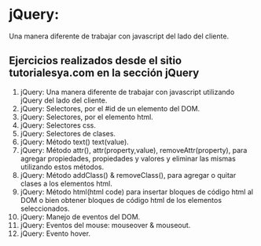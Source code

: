 # jQuery:
Una manera diferente de trabajar con javascript del lado del cliente.


## Ejercicios realizados desde el sitio tutorialesya.com en la sección jQuery

1. jQuery: Una manera diferente de trabajar con javascript utilizando jQuery del lado del cliente.
2. jQuery: Selectores, por el #id de un elemento del DOM.
3. jQuery: Selectores, por el elemento html.
4. jQuery: Selectores css.
5. jQuery: Selectores de clases.
6. jQuery: Método text() text(value).
7. jQuery: Método attr(), attr(property,value), removeAttr(property), para agregar propiedades, propiedades y valores y eliminar las mismas utilizando estos métodos.
8. jQuery: Método addClass() & removeClass(), para agregar o quitar clases a los elementos html.
9. jQuery: Método html(html code) para insertar bloques de código html al DOM o bien obtener bloques de código html de los elementos seleccionados.
10. jQuery: Manejo de eventos del DOM.
11. jQuery: Eventos del mouse: mouseover & mouseout.
12. jQuery: Evento hover.